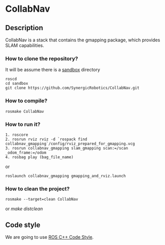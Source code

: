 # CollabNav

## Description
CollabNav is a stack that contains the gmapping package, which provides SLAM capabilities.

### How to clone the repository?
It will be assume there is a [sandbox](http://www.ros.org/wiki/groovy/Installation/Overlays) directory

    roscd
    cd sandbox
    git clone https://github.com/SynergicRobotics/CollabNav.git

### How to compile?
    rosmake CollabNav

### How to run it?
    1. roscore
    2. rosrun rviz rviz -d `rospack find collabnav_gmapping`/config/rviz_prepared_for_gmapping.vcg
    3. rosrun collabnav_gmapping slam_gmapping scan:=/scan _odom_frame:=/odom
    4. rosbag play (bag_file_name)

or

    roslaunch collabnav_gmapping gmapping_and_rviz.launch

### How to clean the project?
    rosmake --target=clean CollabNav
or *make distclean*


## Code style
We are going to use [ROS C++ Code Style](http://www.ros.org/wiki/CppStyleGuide).
